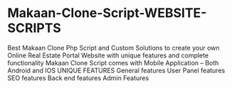 # Makaan-Clone-Script-WEBSITE-SCRIPTS
Best Makaan Clone Php Script and Custom Solutions to create your own Online Real Estate Portal Website with unique features and complete functionality
Makaan Clone Script comes with Mobile Application – Both Android and IOS
UNIQUE FEATURES
General features
User Panel features
SEO features
Back end features
Admin Features
